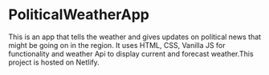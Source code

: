 # PoliticalWeatherApp
 This is an app that tells the weather and gives updates on political news that might be going on in the region. It uses HTML, CSS, Vanilla JS for functionality and weather Api to display current and forecast weather.This project is hosted on Netlify. 
